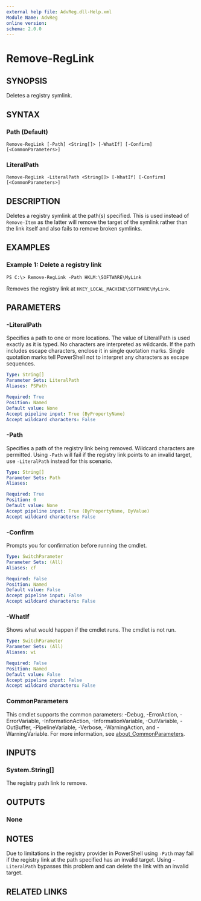 ```yaml
---
external help file: AdvReg.dll-Help.xml
Module Name: AdvReg
online version:
schema: 2.0.0
---
```


# Remove-RegLink

## SYNOPSIS
Deletes a registry symlink.

## SYNTAX

### Path (Default)
```
Remove-RegLink [-Path] <String[]> [-WhatIf] [-Confirm] [<CommonParameters>]
```

### LiteralPath
```
Remove-RegLink -LiteralPath <String[]> [-WhatIf] [-Confirm] [<CommonParameters>]
```

## DESCRIPTION
Deletes a registry symlink at the path(s) specified.
This is used instead of `Remove-Item` as the latter will remove the target of the symlink rather than the link itself and also fails to remove broken symlinks.

## EXAMPLES

### Example 1: Delete a registry link
```
PS C:\> Remove-RegLink -Path HKLM:\SOFTWARE\MyLink
```

Removes the registry link at `HKEY_LOCAL_MACHINE\SOFTWARE\MyLink`.

## PARAMETERS

### -LiteralPath
Specifies a path to one or more locations.
The value of LiteralPath is used exactly as it is typed.
No characters are interpreted as wildcards.
If the path includes escape characters, enclose it in single quotation marks.
Single quotation marks tell PowerShell not to interpret any characters as escape sequences.

```yaml
Type: String[]
Parameter Sets: LiteralPath
Aliases: PSPath

Required: True
Position: Named
Default value: None
Accept pipeline input: True (ByPropertyName)
Accept wildcard characters: False
```

### -Path
Specifies a path of the registry link being removed.
Wildcard characters are permitted.
Using `-Path` will fail if the registry link points to an invalid target, use `-LiteralPath` instead for this scenario.

```yaml
Type: String[]
Parameter Sets: Path
Aliases:

Required: True
Position: 0
Default value: None
Accept pipeline input: True (ByPropertyName, ByValue)
Accept wildcard characters: False
```

### -Confirm
Prompts you for confirmation before running the cmdlet.

```yaml
Type: SwitchParameter
Parameter Sets: (All)
Aliases: cf

Required: False
Position: Named
Default value: False
Accept pipeline input: False
Accept wildcard characters: False
```

### -WhatIf
Shows what would happen if the cmdlet runs.
The cmdlet is not run.

```yaml
Type: SwitchParameter
Parameter Sets: (All)
Aliases: wi

Required: False
Position: Named
Default value: False
Accept pipeline input: False
Accept wildcard characters: False
```

### CommonParameters
This cmdlet supports the common parameters: -Debug, -ErrorAction, -ErrorVariable, -InformationAction, -InformationVariable, -OutVariable, -OutBuffer, -PipelineVariable, -Verbose, -WarningAction, and -WarningVariable. For more information, see [about_CommonParameters](http://go.microsoft.com/fwlink/?LinkID=113216).

## INPUTS

### System.String[]

The registry path link to remove.

## OUTPUTS

### None

## NOTES

Due to limitations in the registry provider in PowerShell using `-Path` may fail if the registry link at the path specified has an invalid target.
Using `-LiteralPath` bypasses this problem and can delete the link with an invalid target.

## RELATED LINKS

